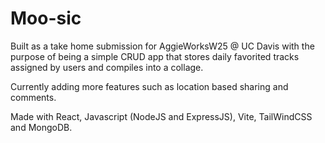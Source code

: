 # Moo-sic

Built as a take home submission for AggieWorksW25 @ UC Davis with the purpose of being a simple CRUD app that stores daily favorited tracks assigned by users and compiles into a collage. 

Currently adding more features such as location based sharing and comments. 

Made with React, Javascript (NodeJS and ExpressJS), Vite, TailWindCSS and MongoDB. 
